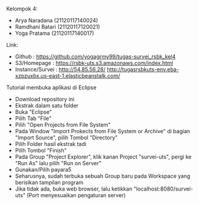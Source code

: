 Kelompok 4:
- Arya Naradana	(21120117140024)
- Ramdhani Batari	(21120117120021)
- Yoga Pratama	(21120117140017)

Link:
- Github			    : 	https://github.com/yogagrmy99/tugas-survei_rsbk_kel4
- S3/Homepage		  : https://rsbk-uts.s3.amazonaws.com/index.html
- Instance/Survei	: http://54.85.56.28/ http://tugasrsbkuts-env.eba-xzpzuxbx.us-east-1.elasticbeanstalk.com/

Tutorial membuka aplikasi di Eclipse

- Download repository ini
- Ekstrak dalam satu folder
- Buka "Eclipse"
- Pilih Tab "File"
- Pilih "Open Projects from File System"
- Pada Window "Import Prokects from File System or Archive" di bagian "Import Source", pilih Tombol "Directory"
- Pilih Folder hasil ekstrak tadi
- Pilih Tombol "Finish"
- Pada Group "Project Explorer", klik kanan Project "survei-uts", pergi ke "Run As" lalu pilih "Run on Server"
- Gunakan/Pilih payara5
- Seharusnya, sudah terbuka sebuah Group baru pada Workspace yang berisikan tampilan program
- Jika tidak ada, buka web browser, lalu ketikkan "localhost:8080/survei-uts" (Port menyesuaikan pengaturan server)
